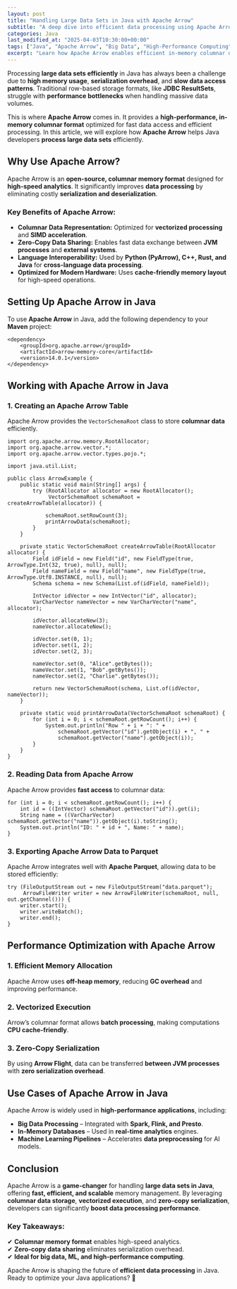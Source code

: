 ```yaml
---
layout: post
title: "Handling Large Data Sets in Java with Apache Arrow"
subtitle: "A deep dive into efficient data processing using Apache Arrow in Java."
categories: Java
last_modified_at: "2025-04-03T10:30:00+00:00"
tags: ["Java", "Apache Arrow", "Big Data", "High-Performance Computing", "Data Processing", "Memory Optimization"]
excerpt: "Learn how Apache Arrow enables efficient in-memory columnar data processing in Java, reducing memory overhead and improving performance for large-scale data applications."
---
```

Processing **large data sets efficiently** in Java has always been a challenge due to **high memory usage**, **serialization overhead**, and **slow data access patterns**. Traditional row-based storage formats, like **JDBC ResultSets**, struggle with **performance bottlenecks** when handling massive data volumes.

This is where **Apache Arrow** comes in. It provides a **high-performance, in-memory columnar format** optimized for fast data access and efficient processing. In this article, we will explore how **Apache Arrow** helps Java developers **process large data sets** efficiently.

## Why Use Apache Arrow?

Apache Arrow is an **open-source, columnar memory format** designed for **high-speed analytics**. It significantly improves **data processing** by eliminating costly **serialization and deserialization**.

### Key Benefits of Apache Arrow:
- **Columnar Data Representation:** Optimized for **vectorized processing** and **SIMD acceleration**.
- **Zero-Copy Data Sharing:** Enables fast data exchange between **JVM processes** and **external systems**.
- **Language Interoperability:** Used by **Python (PyArrow), C++, Rust, and Java** for **cross-language data processing**.
- **Optimized for Modern Hardware:** Uses **cache-friendly memory layout** for high-speed operations.

## Setting Up Apache Arrow in Java

To use **Apache Arrow** in Java, add the following dependency to your **Maven** project:

```
<dependency>
    <groupId>org.apache.arrow</groupId>
    <artifactId>arrow-memory-core</artifactId>
    <version>14.0.1</version>
</dependency>
```

## Working with Apache Arrow in Java

### 1. **Creating an Apache Arrow Table**

Apache Arrow provides the `VectorSchemaRoot` class to store **columnar data** efficiently.

```
import org.apache.arrow.memory.RootAllocator;
import org.apache.arrow.vector.*;
import org.apache.arrow.vector.types.pojo.*;

import java.util.List;

public class ArrowExample {
    public static void main(String[] args) {
        try (RootAllocator allocator = new RootAllocator();
             VectorSchemaRoot schemaRoot = createArrowTable(allocator)) {

            schemaRoot.setRowCount(3);
            printArrowData(schemaRoot);
        }
    }

    private static VectorSchemaRoot createArrowTable(RootAllocator allocator) {
        Field idField = new Field("id", new FieldType(true, ArrowType.Int(32, true), null), null);
        Field nameField = new Field("name", new FieldType(true, ArrowType.Utf8.INSTANCE, null), null);
        Schema schema = new Schema(List.of(idField, nameField));

        IntVector idVector = new IntVector("id", allocator);
        VarCharVector nameVector = new VarCharVector("name", allocator);

        idVector.allocateNew(3);
        nameVector.allocateNew();

        idVector.set(0, 1);
        idVector.set(1, 2);
        idVector.set(2, 3);

        nameVector.set(0, "Alice".getBytes());
        nameVector.set(1, "Bob".getBytes());
        nameVector.set(2, "Charlie".getBytes());

        return new VectorSchemaRoot(schema, List.of(idVector, nameVector));
    }

    private static void printArrowData(VectorSchemaRoot schemaRoot) {
        for (int i = 0; i < schemaRoot.getRowCount(); i++) {
            System.out.println("Row " + i + ": " +
                schemaRoot.getVector("id").getObject(i) + ", " +
                schemaRoot.getVector("name").getObject(i));
        }
    }
}
```

### 2. **Reading Data from Apache Arrow**

Apache Arrow provides **fast access** to columnar data:

```
for (int i = 0; i < schemaRoot.getRowCount(); i++) {
    int id = ((IntVector) schemaRoot.getVector("id")).get(i);
    String name = ((VarCharVector) schemaRoot.getVector("name")).getObject(i).toString();
    System.out.println("ID: " + id + ", Name: " + name);
}
```

### 3. **Exporting Apache Arrow Data to Parquet**

Apache Arrow integrates well with **Apache Parquet**, allowing data to be stored efficiently:

```
try (FileOutputStream out = new FileOutputStream("data.parquet");
     ArrowFileWriter writer = new ArrowFileWriter(schemaRoot, null, out.getChannel())) {
    writer.start();
    writer.writeBatch();
    writer.end();
}
```

## Performance Optimization with Apache Arrow

### 1. **Efficient Memory Allocation**
Apache Arrow uses **off-heap memory**, reducing **GC overhead** and improving performance.

### 2. **Vectorized Execution**
Arrow’s columnar format allows **batch processing**, making computations **CPU cache-friendly**.

### 3. **Zero-Copy Serialization**
By using **Arrow Flight**, data can be transferred **between JVM processes** with **zero serialization overhead**.

## Use Cases of Apache Arrow in Java

Apache Arrow is widely used in **high-performance applications**, including:

- **Big Data Processing** – Integrated with **Spark, Flink, and Presto**.
- **In-Memory Databases** – Used in **real-time analytics** engines.
- **Machine Learning Pipelines** – Accelerates **data preprocessing** for AI models.

## Conclusion

Apache Arrow is a **game-changer** for handling **large data sets in Java**, offering **fast, efficient, and scalable** memory management. By leveraging **columnar data storage**, **vectorized execution**, and **zero-copy serialization**, developers can significantly **boost data processing performance**.

### Key Takeaways:
✔ **Columnar memory format** enables high-speed analytics.  
✔ **Zero-copy data sharing** eliminates serialization overhead.  
✔ **Ideal for big data, ML, and high-performance computing**.

Apache Arrow is shaping the future of **efficient data processing** in Java. Ready to optimize your Java applications? 🚀
